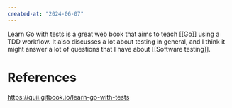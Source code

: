 ```yaml
---
created-at: "2024-06-07"
---
```


Learn Go with tests is a great web book that aims to teach [[Go]] using a TDD workflow. It also discusses a lot about testing in general, and I think it might answer a lot of questions that I have about [[Software testing]].

# References

https://quii.gitbook.io/learn-go-with-tests
